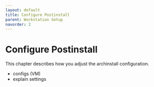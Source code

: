 ```yaml
---
layout: default
title: Configure Postinstall
parent: Workstation Setup
navorder: 2
---
```


# Configure Postinstall

This chapter describes how you adjust the archinstall configuration.

- configs (VM)
- explain settings
